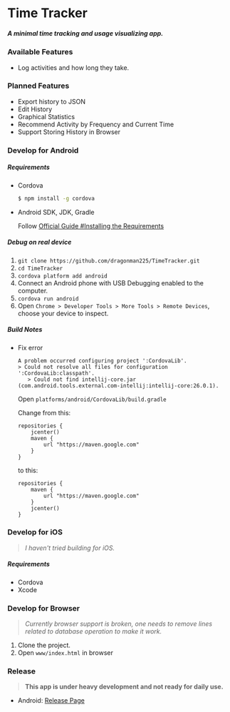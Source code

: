 # Time Tracker

##### *A minimal time tracking and usage visualizing app.*

### Available Features

* Log activities and how long they take.

### Planned Features

* Export history to JSON
* Edit History
* Graphical Statistics
* Recommend Activity by Frequency and Current Time
* Support Storing History in Browser

### Develop for Android

##### Requirements

* Cordova

  ```bash
  $ npm install -g cordova
  ```

* Android SDK, JDK, Gradle

  Follow [Official Guide #Installing the Requirements](https://cordova.apache.org/docs/en/latest/guide/platforms/android/index.html#installing-the-requirements)

##### Debug on real device

1. `git clone https://github.com/dragonman225/TimeTracker.git`
2. `cd TimeTracker`
3. `cordova platform add android`
4. Connect an Android phone with USB Debugging enabled to the computer.
5. `cordova run android`
6. Open `Chrome > Developer Tools > More Tools > Remote Devices`, choose your device to inspect.

##### Build Notes

* Fix error

  ```
  A problem occurred configuring project ':CordovaLib'.
  > Could not resolve all files for configuration ':CordovaLib:classpath'.
     > Could not find intellij-core.jar (com.android.tools.external.com-intellij:intellij-core:26.0.1).
  ```

  Open `platforms/android/CordovaLib/build.gradle`

  Change from this:

  ```
  repositories {
      jcenter()
      maven {
          url "https://maven.google.com"
      }
  }
  ```
    to this:
  ```
  repositories {
      maven {
          url "https://maven.google.com"
      }
      jcenter()
  }
  ```

### Develop for iOS

> *I haven't tried building for iOS.*

##### Requirements

* Cordova
* Xcode

### Develop for Browser

> *Currently browser support is broken, one needs to remove lines related to database operation to make it work.*

1. Clone the project.
2. Open `www/index.html` in browser

### Release

> __This app is under heavy development and not ready for daily use.__

* Android: [Release Page](https://github.com/dragonman225/TimeTracker/releases/)

